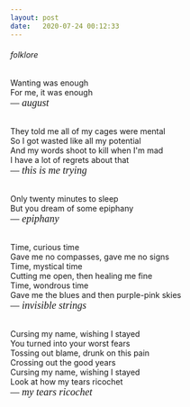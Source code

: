 ```yaml
---
layout: post
date:   2020-07-24 00:12:33
---
```


###### folklore

Wanting was enough <br>
For me, it was enough <br>
<span style="font-family: minion-pro, serif; font-weight: 500; font-style: italic; font-size: 18px;"> &mdash; august </span> <br><br>

They told me all of my cages were mental <br>
So I got wasted like all my potential <br>
And my words shoot to kill when I'm mad <br>
I have a lot of regrets about that <br>
<span style="font-family: minion-pro, serif; font-weight: 500; font-style: italic; font-size: 18px;"> &mdash; this is me trying </span> <br><br>

Only twenty minutes to sleep <br>
But you dream of some epiphany <br>
<span style="font-family: minion-pro, serif; font-weight: 500; font-style: italic; font-size: 18px;"> &mdash; epiphany </span> <br><br>

Time, curious time <br>
Gave me no compasses, gave me no signs <br>
Time, mystical time <br>
Cutting me open, then healing me fine <br>
Time, wondrous time <br>
Gave me the blues and then purple-pink skies <br>
<span style="font-family: minion-pro, serif; font-weight: 500; font-style: italic; font-size: 18px;"> &mdash; invisible strings </span> <br><br>

Cursing my name, wishing I stayed <br>
You turned into your worst fears <br>
Tossing out blame, drunk on this pain <br>
Crossing out the good years <br>
Cursing my name, wishing I stayed <br>
Look at how my tears ricochet <br>
<span style="font-family: minion-pro, serif; font-weight: 500; font-style: italic; font-size: 18px;"> &mdash; my tears ricochet </span> <br><br>
